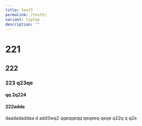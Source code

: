 ```yaml
---
title: test5
permalink: /test5/
variant: tiptap
description: ""
---
```

<h1>221</h1><h2>222</h2><h3>223 q23qe</h3><h4> qq 2q224</h4><h4>222adda</h4><p>daadadaddaa d add3wq2 qqeqqeqq qeqeeq qeqe q22q q q2e</p>